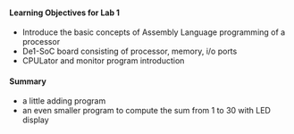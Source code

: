 #### Learning Objectives for Lab 1

- Introduce the basic concepts of Assembly Language programming of a processor
- De1-SoC board consisting of processor, memory, i/o ports
- CPULator and monitor program introduction

#### Summary
- a little adding program
- an even smaller program to compute the sum from 1 to 30 with LED display